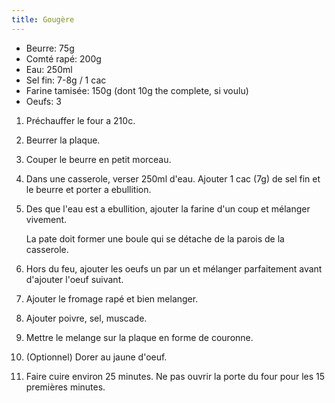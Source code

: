 ```yaml
---
title: Gougère
---
```


- Beurre: 75g
- Comté rapé: 200g
- Eau: 250ml
- Sel fin: 7-8g / 1 cac
- Farine tamisée: 150g (dont 10g the complete, si voulu)
- Oeufs: 3

1. Préchauffer le four a 210c.

2. Beurrer la plaque.

3. Couper le beurre en petit morceau.

4. Dans une casserole, verser 250ml d'eau. Ajouter 1 cac (7g) de sel fin et
    le beurre et porter a ebullition.

5. Des que l'eau est a ebullition, ajouter la farine d'un coup et
    mélanger vivement.

    La pate doit former une boule qui se détache de la parois de la
    casserole.

6. Hors du feu, ajouter les oeufs un par un et mélanger parfaitement
    avant d'ajouter l'oeuf suivant.

7. Ajouter le fromage rapé et bien melanger.

8. Ajouter poivre, sel, muscade.

9. Mettre le melange sur la plaque en forme de couronne.

10. (Optionnel) Dorer au jaune d'oeuf.

11. Faire cuire environ 25 minutes. Ne pas ouvrir la porte du four pour
    les 15 premières minutes.
